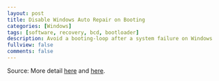 ```yaml
---
layout: post
title: Disable Windows Auto Repair on Booting
categories: [Windows]
tags: [software, recovery, bcd, bootloader]
description: Avoid a booting-loop after a system failure on Windows
fullview: false
comments: false
---
```


Source: More detail [here][source1] and [here][source2].


[source1]: http://answers.microsoft.com/en-us/windows/forum/windows8_1-update/how-to-fix-the-automatic-repair-loop-in-windows-81/bfc92bc7-031f-45d4-b623-bcb4847d32fd
[source2]: https://social.technet.microsoft.com/Forums/windows/en-US/df2eed2a-67e2-498e-ae6b-42d171ccacd3/disablebypass-windows-8-automatic-repair?forum=w8itprogeneral
